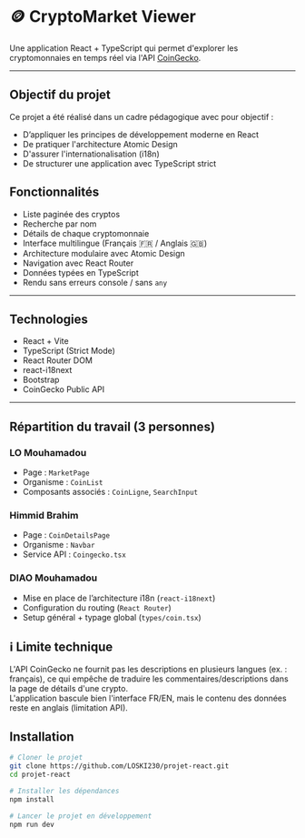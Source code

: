 # 🪙 CryptoMarket Viewer

Une application React + TypeScript qui permet d'explorer les cryptomonnaies en temps réel via l'API [CoinGecko](https://www.coingecko.com/).

---

## Objectif du projet
Ce projet a été réalisé dans un cadre pédagogique avec pour objectif :
- D’appliquer les principes de développement moderne en React
- De pratiquer l'architecture Atomic Design
- D'assurer l'internationalisation (i18n)
- De structurer une application avec TypeScript strict


## Fonctionnalités

- Liste paginée des cryptos
- Recherche par nom
- Détails de chaque cryptomonnaie
- Interface multilingue (Français 🇫🇷 / Anglais 🇬🇧)
- Architecture modulaire avec Atomic Design
- Navigation avec React Router
- Données typées en TypeScript
- Rendu sans erreurs console / sans `any`

---

## Technologies

- React + Vite
- TypeScript (Strict Mode)
- React Router DOM
- react-i18next
- Bootstrap
- CoinGecko Public API

---

##  Répartition du travail (3 personnes)

### LO Mouhamadou
- Page : `MarketPage`
- Organisme : `CoinList`
- Composants associés : `CoinLigne`, `SearchInput`

### Himmid Brahim
- Page : `CoinDetailsPage`
- Organisme : `Navbar`
- Service API : `Coingecko.tsx`

### DIAO Mouhamadou
- Mise en place de l’architecture i18n (`react-i18next`)
- Configuration du routing (`React Router`)
- Setup général + typage global (`types/coin.tsx`)

## ℹ Limite technique

L'API CoinGecko ne fournit pas les descriptions en plusieurs langues (ex. : français), ce qui empêche de traduire les commentaires/descriptions dans la page de détails d'une crypto.  
L'application bascule bien l'interface FR/EN, mais le contenu des données reste en anglais (limitation API).

## Installation

```bash
# Cloner le projet
git clone https://github.com/LOSKI230/projet-react.git
cd projet-react

# Installer les dépendances
npm install

# Lancer le projet en développement
npm run dev

